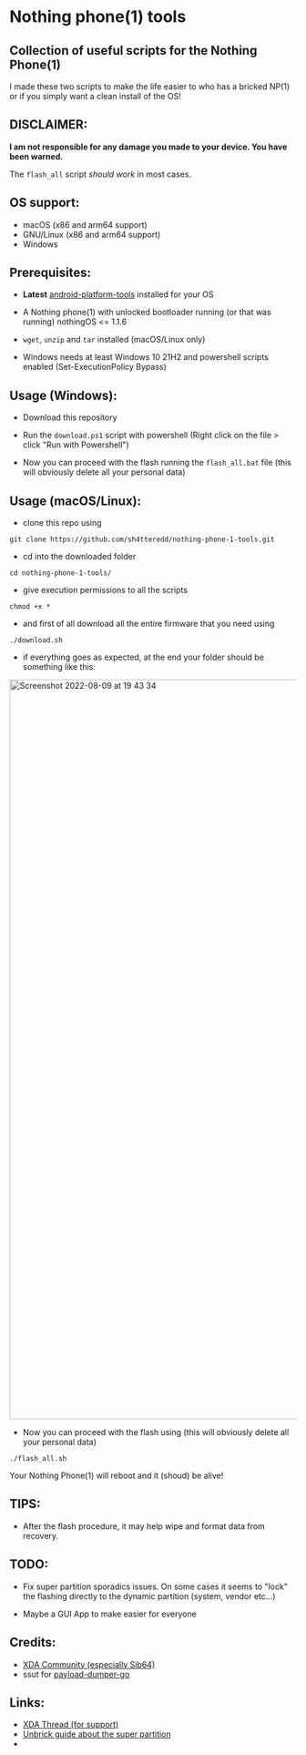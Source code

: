 # Nothing phone(1) tools

## Collection of useful scripts for the Nothing Phone(1)

I made these two scripts to make the life easier to who has a bricked NP(1) or if you simply want a clean install of the OS!

## DISCLAIMER:

**I am not responsible for any damage you made to your device. You have been warned.**

The `flash_all` script *should work* in most cases.

## OS support:

- macOS (x86 and arm64 support)
- GNU/Linux (x86 and arm64 support)
- Windows

## Prerequisites:

- **Latest** [android-platform-tools](https://developer.android.com/studio/releases/platform-tools) installed for your OS

- A Nothing phone(1) with unlocked bootloader running (or that was running) nothingOS <= 1.1.6

- `wget`, `unzip` and `tar` installed (macOS/Linux only)

- Windows needs at least Windows 10 21H2 and powershell scripts enabled (Set-ExecutionPolicy Bypass)

## Usage (Windows):

- Download this repository

- Run the `download.ps1` script with powershell (Right click on the file > click "Run with Powershell")

- Now you can proceed with the flash running the `flash_all.bat` file (this will obviously delete all your personal data)

## Usage (macOS/Linux):

- clone this repo using

```
git clone https://github.com/sh4tteredd/nothing-phone-1-tools.git
```

- cd into the downloaded folder

```
cd nothing-phone-1-tools/
```

- give execution permissions to all the scripts

```
chmod +x *
```

- and first of all download all the entire firmware that you need using

```
./download.sh
```

- if everything goes as expected, at the end your folder should be something like this:

<img width="1299" alt="Screenshot 2022-08-09 at 19 43 34" src="https://user-images.githubusercontent.com/55893559/183725466-d1e50e9b-f751-4027-82eb-ab72316f5260.png">

- Now you can proceed with the flash using (this will obviously delete all your personal data)

```
./flash_all.sh
```

Your Nothing Phone(1) will reboot and it (shoud) be alive!

## TIPS:

- After the flash procedure, it may help wipe and format data from recovery.

## TODO:

 - Fix super partition sporadics issues. On some cases it seems to "lock" the flashing directly to the dynamic partition (system, vendor etc...)

 - Maybe a GUI App to make easier for everyone

## Credits:

- [XDA Community (especially Sib64)](https://forum.xda-developers.com/t/phone-1-rom-ota-nothing-os-repo-of-nothing-os-update-04-08-2022.4464039/)
- ssut for [payload-dumper-go](https://github.com/ssut/payload-dumper-go)

## Links:

- [XDA Thread (for support)](https://forum.xda-developers.com/t/nothing-phone-1-flashing-utilities.4478457/)
- [Unbrick guide about the super partition](https://forum.xda-developers.com/t/how-to-unbrick-nothing-phone-1-fastboot-bootloop.4501439/)
- 
